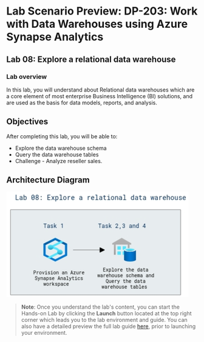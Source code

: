 # Lab Scenario Preview: DP-203: Work with Data Warehouses using Azure Synapse Analytics

## Lab 08: Explore a relational data warehouse

### Lab overview

In this lab, you will understand about Relational data warehouses which are a core element of most enterprise Business Intelligence (BI) solutions, and are used as the basis for data models, reports, and analysis.

## Objectives

After completing this lab, you will be able to:

- Explore the data warehouse schema
- Query the data warehouse tables
- Challenge - Analyze reseller sales.

## Architecture Diagram

   ![Azure portal with a cloud shell pane](./media/lab8.png)

>**Note**: Once you understand the lab's content, you can start the Hands-on Lab by clicking the **Launch** button located at the top right corner which leads you to the lab environment and guide. You can also have a detailed preview the full lab guide [here](https://experience.cloudlabs.ai/#/labguidepreview/71b49940-3a1d-4fe9-b070-4e95a2527caa), prior to launching your environment.
